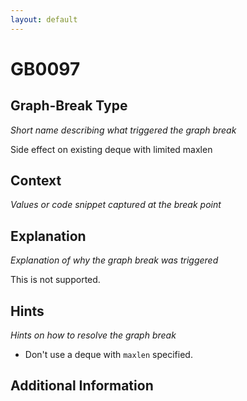 ```yaml
---
layout: default
---
```

# GB0097

## Graph-Break Type
*Short name describing what triggered the graph break*

Side effect on existing deque with limited maxlen

## Context
*Values or code snippet captured at the break point*



## Explanation
*Explanation of why the graph break was triggered*

This is not supported.

## Hints
*Hints on how to resolve the graph break*

- Don't use a deque with `maxlen` specified.


## Additional Information

<!-- ADDITIONAL INFORMATION START - Add custom information below this line -->

<!-- ADDITIONAL INFORMATION END -->

